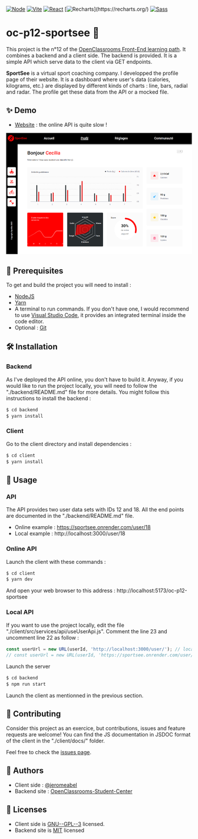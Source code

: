 [![Node](https://img.shields.io/badge/nodejs-333333?logo=nodedotjs)](https://nodejs.org/)
[![Vite](https://img.shields.io/badge/vite-FFD32B?logo=vite)](https://vitejs.dev/)
[![React](https://img.shields.io/badge/react-20232A?logo=react)](https://reactjs.org/)
[![Recharts](https://img.shields.io/badge/recharts-22B5BF?)](https://recharts.org/)
[![Sass](https://img.shields.io/badge/sass-F8F8F8?logo=sass)](https://sass-lang.com/)

# oc-p12-sportsee 👋

This project is the n°12 of the [OpenClassrooms Front-End learning path](https://openclassrooms.com/fr/paths/516-developpeur-dapplication-javascript-react). It combines a backend and a client side. The backend is provided. It is a simple API which serve data to the client via GET endpoints.

**SportSee** is a virtual sport coaching company. I developped the profile page of their website. It is a dashboard where user's data (calories, kilograms, etc.) are displayed by different kinds of charts : line, bars, radial and radar. The profile get these data from the API or a mocked file.

## ✨ Demo

- [Website](https://jeromeabel.github.io/oc-p12-sportsee/) : the online API is quite slow !

![SportSee Profile Page](https://raw.githubusercontent.com/jeromeabel/oc-p12-sportsee/main/client/public/SportSee-ProfilePage.png)

## 🚨 Prerequisites

To get and build the project you will need to install :

- [NodeJS](https://nodejs.org/)
- [Yarn](https://yarnpkg.com/)
- A terminal to run commands. If you don't have one, I would recommend to use [Visual Studio Code](https://code.visualstudio.com/), it provides an integrated terminal inside the code editor.
- Optional : [Git](https://git-scm.com/)

## 🛠️ Installation

### Backend

As I've deployed the API online, you don't have to build it. Anyway, if you would like to run the project locally, you will need to follow the "./backend/README.md" file for more details. You might follow this instructions to install the backend :

```sh
$ cd backend
$ yarn install
```

### Client

Go to the client directory and install dependencies :

```sh
$ cd client
$ yarn install
```

## 🚀 Usage

### API

The API provides two user data sets with IDs 12 and 18. All the end points are documented in the "./backend/README.md" file.

- Online example : https://sportsee.onrender.com/user/18
- Local example : http://localhost:3000/user/18

### Online API

Launch the client with these commands :

```sh
$ cd client
$ yarn dev
```

And open your web browser to this address : http://localhost:5173/oc-p12-sportsee

### Local API

If you want to use the project locally, edit the file "./client/src/services/api/useUserApi.js". Comment the line 23 and uncomment line 22 as follow :

```js
const userUrl = new URL(userId, 'http://localhost:3000/user/'); // local
// const userUrl = new URL(userId, 'https://sportsee.onrender.com/user/'); // online
```

Launch the server

```sh
$ cd backend
$ npm run start
```

Launch the client as mentionned in the previous section.

## 🤝 Contributing

Consider this project as an exercice, but contributions, issues and feature requests are welcome! You can find the JS documentation in JSDOC format of the client in the "./client/docs/" folder.

Feel free to check the [issues page](https://github.com/jeromeabel/oc-p12-sportsee/issues).

## 👤 Authors

- Client side : [@jeromeabel](https://github.com/jeromeabel)
- Backend site : [OpenClassrooms-Student-Center](https://github.com/OpenClassrooms-Student-Center/P9-front-end-dashboard)

## 📝 Licenses

- Client side is [GNU--GPL--3](https://www.gnu.org/licenses/gpl-3.0.fr.html) licensed.
- Backend site is [MIT](https://www.mit.edu/~amini/LICENSE.md) licensed
